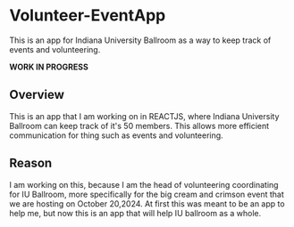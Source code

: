 # Volunteer-EventApp
This is an app for Indiana University Ballroom as a way to keep track of events and volunteering.

**WORK IN PROGRESS**

## Overview

This is an app that I am working on in REACTJS, where Indiana University Ballroom can keep track of it's 50 members. This allows more efficient communication for thing such as events and volunteering.

## Reason

I am working on this, because I am the head of volunteering coordinating for IU Ballroom, more specifically for the big cream and crimson event that we are hosting on October 20,2024. 
At first this was meant to be an app to help me, but now this is an app that will help IU ballroom as a whole. 
